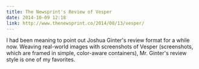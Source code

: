 ```yaml
---
title: The Newsprint's Review of Vesper
date: 2014-10-09 12:18
link: http://www.thenewsprint.co/2014/08/13/vesper/
---
```

I had been meaning to point out Joshua Ginter's review format for a while now. Weaving real-world images with screenshots of Vesper (screenshots, which are framed in simple, color-aware containers), Mr. Ginter's review style is one of my favorites. 